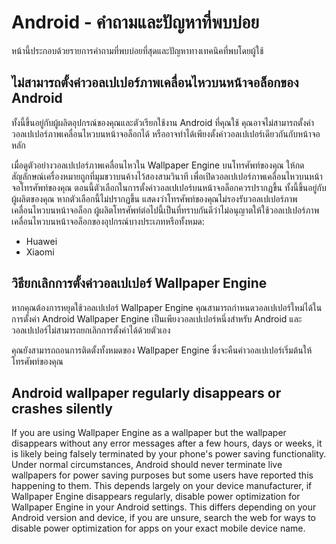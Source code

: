 # Android - คำถามและปัญหาที่พบบ่อย

หน้านี้ประกอบด้วยรายการคำถามที่พบบ่อยที่สุดและปัญหาทางเทคนิคที่พบโดยผู้ใช้

## ไม่สามารถตั้งค่าวอลเปเปอร์ภาพเคลื่อนไหวบนหน้าจอล็อกของ Android

ทั้งนี้ขึ้นอยู่กับผู้ผลิตอุปกรณ์ของคุณและตัวเรียกใช้งาน Android ที่คุณใช้ คุณอาจไม่สามารถตั้งค่าวอลเปเปอร์ภาพเคลื่อนไหวบนหน้าจอล็อกได้ หรืออาจทำได้เพียงตั้งค่าวอลเปเปอร์เดียวกันกับหน้าจอหลัก

เมื่อดูตัวอย่างวอลเปเปอร์ภาพเคลื่อนไหวใน Wallpaper Engine บนโทรศัพท์ของคุณ ให้กดสัญลักษณ์เครื่องหมายถูกที่มุมขวาบนค้างไว้สองสามวินาที เพื่อเปิดวอลเปเปอร์ภาพเคลื่อนไหวบนหน้าจอโทรศัพท์ของคุณ ตอนนี้ตัวเลือกในการตั้งค่าวอลเปเปอร์บนหน้าจอล็อกควรปรากฏขึ้น ทั้งนี้ขึ้นอยู่กับผู้ผลิตของคุณ หากตัวเลือกนี้ไม่ปรากฏขึ้น แสดงว่าโทรศัพท์ของคุณไม่รองรับวอลเปเปอร์ภาพเคลื่อนไหวบนหน้าจอล็อก ผู้ผลิตโทรศัพท์ต่อไปนี้เป็นที่ทราบกันดีว่าไม่อนุญาตให้ใช้วอลเปเปอร์ภาพเคลื่อนไหวบนหน้าจอล็อกของอุปกรณ์บางประเภทหรือทั้งหมด:

* Huawei
* Xiaomi

## วิธียกเลิกการตั้งค่าวอลเปเปอร์ Wallpaper Engine

หากคุณต้องการหยุดใช้วอลเปเปอร์ Wallpaper Engine คุณสามารถกำหนดวอลเปเปอร์ใหม่ได้ในการตั้งค่า Android Wallpaper Engine เป็นเพียงวอลเปเปอร์หนึ่งสำหรับ Android และวอลเปเปอร์ไม่สามารถยกเลิกการตั้งค่าได้ด้วยตัวเอง

คุณยังสามารถถอนการติดตั้งทั้งหมดของ Wallpaper Engine ซึ่งจะคืนค่าวอลเปเปอร์เริ่มต้นให้โทรศัพท์ของคุณ

## Android wallpaper regularly disappears or crashes silently

If you are using Wallpaper Engine as a wallpaper but the wallpaper disappears without any error messages after a few hours, days or weeks, it is likely being falsely terminated by your phone's power saving functionality. Under normal circumstances, Android should never terminate live wallpapers for power saving purposes but some users have reported this happening to them. This depends largely on your device manufacturer, if Wallpaper Engine disappears regularly, disable power optimization for Wallpaper Engine in your Android settings. This differs depending on your Android version and device, if you are unsure, search the web for ways to disable power optimization for apps on your exact mobile device name.